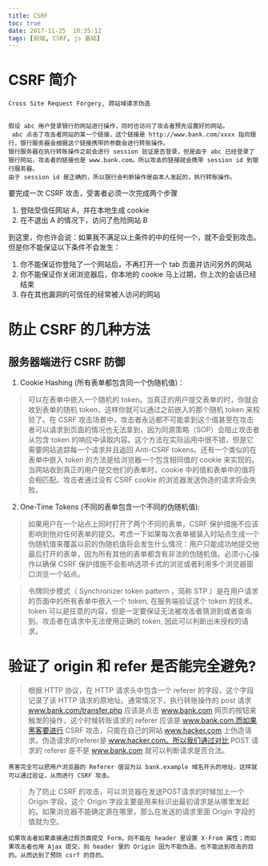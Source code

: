 ```yaml
---
title: CSRF
toc: true
date: 2017-11-25  10:35:12
tags: [前端, CSRF, js 基础]
---
```



# CSRF 简介

`Cross Site Request Forgery, 跨站域请求伪造`

```

假设 abc 用户登录银行的网站进行操作，同时也访问了攻击者预先设置好的网站。
 abc 点击了攻击者网站的某一个链接，这个链接是 http://www.bank.com/xxxx 指向银行，银行服务器会根据这个链接携带的参数会进行转账操作。
银行服务器在执行转账操作之前会进行 session 验证是否登录，但是由于 abc 已经登录了银行网站，攻击者的链接也是 www.bank.com。所以攻击的链接就会携带 session id 到银行服务器。
由于 session id 是正确的，所以银行会判断操作是由本人发起的，执行转账操作。

```

要完成一次 CSRF 攻击，受害者必须一次完成两个步骤

1. 登陆受信任网站 A，并在本地生成 cookie
2. 在不退出 A 的情况下，访问了危险网站 B

到这里，你也许会说：如果我不满足以上条件的中的任何一个，就不会受到攻击。但是你不能保证以下条件不会发生：

1. 你不能保证你登陆了一个网站后，不再打开一个 tab 页面并访问另外的网站
2. 你不能保证你关闭浏览器后，你本地的 cookie 马上过期，你上次的会话已经结束
3. 存在其他漏洞的可信任的经常被人访问的网站

# 防止 CSRF 的几种方法


## 服务器端进行 CSRF 防御


1. Cookie Hashing (所有表单都包含同一个伪随机值)：

>可以在表单中嵌入一个随机的 token。当真正的用户提交表单的时，你就会收到表单的随机 token，这样你就可以通过之前嵌入的那个随机 token 来校验了。在 CSRF  攻击场景中，攻击者永远都不可能拿到这个值甚至在攻击者可以请求到页面的情况也无法拿到，因为同源策略（SOP）会阻止攻击者从包含 token 的响应中读取内容。这个方法在实际运用中很不错，但是它需要网站追踪每一个请求并且返回 Anti-CSRF tokens。还有一个类似的在表单中嵌入 token 的方法是给浏览器一个包含相同值的  cookie 来实现的。当网站收到真正的用户提交他们的表单时，cookie 中的值和表单中的值将会相匹配。攻击者通过没有 CSRF cookie 的浏览器发送伪造的请求将会失败。


2. One-Time Tokens (不同的表单包含一个不同的伪随机值):

  >如果用户在一个站点上同时打开了两个不同的表单，CSRF 保护措施不应该影响到他对任何表单的提交。考虑一下如果每次表单被装入时站点生成一个伪随机值来覆盖以前的伪随机值将会发生什么情况：用户只能成功地提交他最后打开的表单，因为所有其他的表单都含有非法的伪随机值。必须小心操作以确保 CSRF 保护措施不会影响选项卡式的浏览或者利用多个浏览器窗口浏览一个站点。
 
 >令牌同步模式（ Synchronizer token pattern ，简称 STP ）是在用户请求的页面中的所有表单中嵌入一个 token, 在服务端验证这个 token 的技术。 token 可以是任意的内容，但是一定要保证无法被攻击者猜测到或者查询到。攻击者在请求中无法使用正确的 token, 因此可以判断出未授权的请求。


# 验证了 origin 和 refer 是否能完全避免?

> 根据 HTTP 协议，在 HTTP 请求头中包含一个 referer 的字段，这个字段记录了该 HTTP 请求的原地址。通常情况下，执行转账操作的 post 请求 www.bank.com/transfer.php 应该是点击 www.bank.com 网页的按钮来触发的操作，这个时候转账请求的 referer 应该是 www.bank.com.而如果黑客要进行 CSRF 攻击，只能在自己的网站 www.hacker.com 上伪造请求。伪造请求的referer是 www.hacker.com。所以我们通过对比 POST 请求的 referer 是不是 www.bank.com 就可以判断请求是否合法。

`黑客完全可以把用户浏览器的 Referer 值设为以 bank.example 域名开头的地址，这样就可以通过验证，从而进行 CSRF 攻击。`

>为了防止 CSRF 的攻击，可以浏览器在发送POST请求的时候加上一个 Origin 字段，这个 Origin 字段主要是用来标识出最初请求是从哪里发起的。如果浏览器不能确定源在哪里，那么在发送的请求里面 Origin 字段的值就为空。

`如果攻击者如果直接通过假页面提交 Form，则不能在 header 里设置 X-From 属性；而如果攻击者也用 Ajax 提交，则 header 里的 Origin 因为不能伪造，也不能达到攻击的目的。从而达到了预防 csrf 的目的。`


